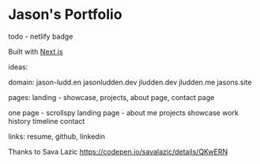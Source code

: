 # Jason's Portfolio

todo - netlify badge

Built with [Next.js](https://nextjs.org/) 


ideas:

domain:
jason-ludd.en
jasonludden.dev
jludden.dev
jludden.me
jasons.site

pages: landing - showcase, projects, about page, contact page

one page - scrollspy
landing page - about me
projects showcase
work history timeline
contact

links: resume, github, linkedin







Thanks to Sava Lazic
https://codepen.io/savalazic/details/QKwERN